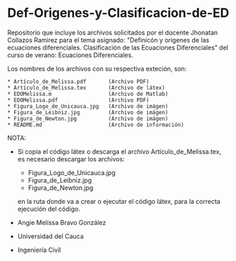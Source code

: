 # Def-Origenes-y-Clasificacion-de-ED
Repositorio que incluye los archivos solicitados por el docente
Jhonatan Collazos Ramirez
para el tema asignado:
"Definicón y origenes de las ecuaciones diferenciales. 
Clasificación de las Ecuaciones Diferenciales" del curso de verano: Ecuaciones Diferenciales.

Los nombres de los archivos con su respectiva exteción, son:

    * Artículo_de_Melissa.pdf       (Archivo PDF)
    * Artículo_de_Melissa.tex       (Archivo de látex)
    * EDOMelissa.m                  (Archivo de Matlab)
    * EDOMelissa.pdf                (Archivo PDF)
    * Figura_Logo_de_Unicauca.jpg   (Archivo de imágen)
    * Figura_de_Leibniz.jpg         (Archivo de imágen)
    * Figura_de_Newton.jpg          (Archivo de imágen)
    * README.md                     (Archivo de información)
    
 NOTA:
   * Si copia el código látex o descarga el archivo Artículo_de_Melissa.tex, es necesario descargar los archivos:
      + Figura_Logo_de_Unicauca.jpg
      + Figura_de_Leibniz.jpg
      + Figura_de_Newton.jpg
      
      en la ruta donde va a crear o ejecutar el código látex, para la correcta ejecución del código.
 
 
 * Angie Melissa Bravo González
 * Universidad del Cauca
 * Ingeniería Civíl
